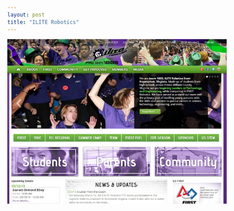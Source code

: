```yaml
---
layout: post
title: "ILITE Robotics"
---
```


<a class="thumbnail" href="http://iliterobotics.org/" target="_blank">
  <img src="/screenshots/ilite-robotics.jpg">
</a>
